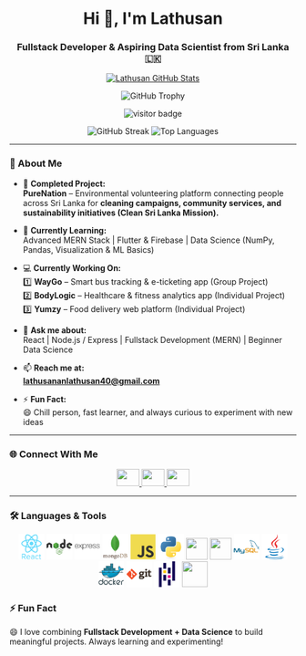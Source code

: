 <h1 align="center">Hi 👋, I'm Lathusan</h1>
<h3 align="center">Fullstack Developer & Aspiring Data Scientist from Sri Lanka 🇱🇰</h3>

<p align="center">
  <a href="https://github.com/SanmuganthanLathusan" target="_blank">
    <img src="https://github-readme-stats.vercel.app/api?username=SanmuganthanLathusan&show_icons=true&theme=radical" alt="Lathusan GitHub Stats" />
  </a>
</p>

<p align="center">
  <img src="https://github-profile-trophy.vercel.app/?username=SanmuganthanLathusan&theme=tokyonight&row=1&column=6" alt="GitHub Trophy"/>
</p>

<p align="center">
  <img src="https://visitor-badge.laobi.icu/badge?page_id=SanmuganthanLathusan" alt="visitor badge"/>
</p>

<p align="center">
  <img src="https://github-readme-streak-stats.herokuapp.com/?user=SanmuganthanLathusan&theme=dark" alt="GitHub Streak"/>
  <img src="https://github-readme-stats.vercel.app/api/top-langs/?username=SanmuganthanLathusan&layout=compact&theme=radical" alt="Top Languages"/>
</p>

---

### 🚀 About Me
- 🔭 **Completed Project:**  
  <b>PureNation</b> – Environmental volunteering platform connecting people across Sri Lanka for **cleaning campaigns, community services, and sustainability initiatives (Clean Sri Lanka Mission).**

- 🌱 **Currently Learning:**  
  Advanced MERN Stack | Flutter & Firebase | Data Science (NumPy, Pandas, Visualization & ML Basics)

- 💻 **Currently Working On:**  
  1️⃣ **WayGo** – Smart bus tracking & e-ticketing app (Group Project)  
  2️⃣ **BodyLogic** – Healthcare & fitness analytics app (Individual Project)  
  3️⃣ **Yumzy** – Food delivery web platform (Individual Project)

- 💬 **Ask me about:**  
  React | Node.js / Express | Fullstack Development (MERN) | Beginner Data Science

- 📫 **Reach me at:**  
  **lathusananlathusan40@gmail.com**

- ⚡ **Fun Fact:**  
  😄 Chill person, fast learner, and always curious to experiment with new ideas

---

### 🌐 Connect With Me
<p align="center">
  <a href="https://linkedin.com/in/lathusan-lathusan" target="_blank">
    <img src="https://raw.githubusercontent.com/rahuldkjain/github-profile-readme-generator/master/src/images/icons/Social/linked-in-alt.svg" width="40" height="30"/>
  </a>
  <a href="https://fb.com/lathusan.lathusan" target="_blank">
    <img src="https://raw.githubusercontent.com/rahuldkjain/github-profile-readme-generator/master/src/images/icons/Social/facebook.svg" width="40" height="30"/>
  </a>
  <a href="https://instagram.com/active_boy_lathu" target="_blank">
    <img src="https://raw.githubusercontent.com/rahuldkjain/github-profile-readme-generator/master/src/images/icons/Social/instagram.svg" width="40" height="30"/>
  </a>
</p>

---

### 🛠️ Languages & Tools
<p align="center">
  <img src="https://raw.githubusercontent.com/devicons/devicon/master/icons/react/react-original-wordmark.svg" width="45" height="45"/>
  <img src="https://raw.githubusercontent.com/devicons/devicon/master/icons/nodejs/nodejs-original-wordmark.svg" width="45" height="45"/>
  <img src="https://raw.githubusercontent.com/devicons/devicon/master/icons/express/express-original-wordmark.svg" width="45" height="45"/>
  <img src="https://raw.githubusercontent.com/devicons/devicon/master/icons/mongodb/mongodb-original-wordmark.svg" width="45" height="45"/>
  <img src="https://raw.githubusercontent.com/devicons/devicon/master/icons/javascript/javascript-original.svg" width="45" height="45"/>
  <img src="https://raw.githubusercontent.com/devicons/devicon/master/icons/python/python-original.svg" width="45" height="45"/>
  <img src="https://www.vectorlogo.zone/logos/flutterio/flutterio-icon.svg" width="38" height="38"/>
  <img src="https://www.vectorlogo.zone/logos/firebase/firebase-icon.svg" width="38" height="38"/>
  <img src="https://raw.githubusercontent.com/devicons/devicon/master/icons/mysql/mysql-original-wordmark.svg" width="45" height="45"/>
  <img src="https://raw.githubusercontent.com/devicons/devicon/master/icons/java/java-original.svg" width="45" height="45"/>
  <img src="https://raw.githubusercontent.com/devicons/devicon/master/icons/docker/docker-original-wordmark.svg" width="45" height="45"/>
  <img src="https://raw.githubusercontent.com/devicons/devicon/master/icons/git/git-original-wordmark.svg" width="45" height="45"/>
  <img src="https://raw.githubusercontent.com/devicons/devicon/master/icons/pandas/pandas-original.svg" width="45" height="45"/>
  <img src="https://seaborn.pydata.org/_images/logo-mark-lightbg.svg" width="45" height="45"/>
</p>



### ⚡ Fun Fact
😄 I love combining **Fullstack Development + Data Science** to build meaningful projects. Always learning and experimenting!



